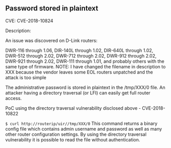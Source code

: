 ## Password stored in plaintext
CVE: CVE-2018-10824

Description:

An issue was discovered on D-Link routers:

DWR-116 through 1.06,
DIR-140L through 1.02,
DIR-640L through 1.02,
DWR-512 through 2.02,
DWR-712 through 2.02,
DWR-912 through 2.02,
DWR-921 through 2.02,
DWR-111 through 1.01,
and probably others with the same type of firmware.
NOTE: I have changed the filename in description to XXX because the vendor leaves some EOL routers unpatched and the attack is too simple

The administrative password is stored in plaintext in the /tmp/XXX/0 file. An attacker having a directory traversal (or LFI) can easily get full router access.

PoC using the directory traversal vulnerability disclosed above - CVE-2018-10822

`$ curl http://routerip/uir//tmp/XXX/0`
This command returns a binary config file which contains admin username and password as well as many other router configuration settings. By using the directory traversal vulnerability it is possible to read the file without authentication.